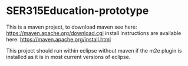 # SER315Education-prototype

This is a maven project, to download maven see here: https://maven.apache.org/download.cgi
install instructions are available here: https://maven.apache.org/install.html

This project should run within eclipse without maven if the m2e plugin is installed as it is in most current versions of eclipse.



